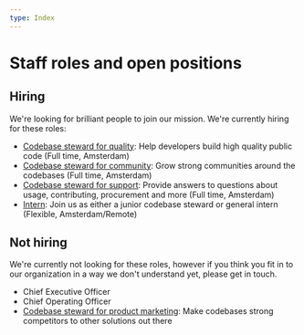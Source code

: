 ```yaml
---
type: Index
---
```


# Staff roles and open positions

## Hiring

We're looking for brilliant people to join our mission. We're currently hiring for these roles:

* [Codebase steward for quality](quality.md): Help developers build high quality public code (Full time, Amsterdam)
* [Codebase steward for community](community.md): Grow strong communities around the codebases (Full time, Amsterdam)
* [Codebase steward for support](support.md): Provide answers to questions about usage, contributing, procurement and more (Full time, Amsterdam)
* [Intern](intern.md): Join us as either a junior codebase steward or general intern (Flexible, Amsterdam/Remote)

## Not hiring

We're currently not looking for these roles, however if you think you fit in to our organization in a way we don't understand yet, please get in touch.


* Chief Executive Officer
* Chief Operating Officer
* [Codebase steward for product marketing](product-marketing.md): Make codebases strong competitors to other solutions out there
